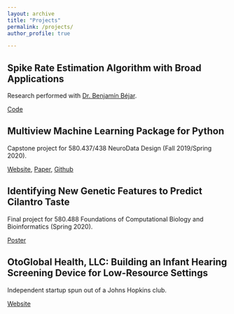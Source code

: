 ```yaml
---
layout: archive
title: "Projects"
permalink: /projects/
author_profile: true

---
```


## Spike Rate Estimation Algorithm with Broad Applications

Research performed with [Dr. Benjamín Béjar](https://people.epfl.ch/benjamin.bejarharo/?lang=en).

[Code](https://github.com/gavinmischler/spikeFRInder)

## Multiview Machine Learning Package for Python

Capstone project for 580.437/438 NeuroData Design (Fall 2019/Spring 2020).

[Website](https://mvlearn.github.io/), [Paper](https://arxiv.org/abs/2005.11890), [Github](https://github.com/mvlearn/mvlearn)

## Identifying New Genetic Features to Predict Cilantro Taste

Final project for 580.488 Foundations of Computational Biology and Bioinformatics (Spring 2020).

[Poster](/files/FCBB_Poster.pdf)

## OtoGlobal Health, LLC: Building an Infant Hearing Screening Device for Low-Resource Settings

Independent startup spun out of a Johns Hopkins club.

[Website](https://otoglobalhealth.wixsite.com/companysite)
